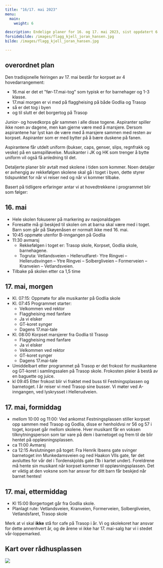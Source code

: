 ```yaml
---
title: "16/17. mai 2023"
menu:
  main:
    weight: 6

description: Endelige planer for 16. og 17. mai 2023, sist oppdatert 6. mai 2023
forsidebilde: /images/flagg_kjell_joran_hansen.jpg
bilde: /images/flagg_kjell_joran_hansen.jpg

---
```


## overordnet plan

Den tradisjonelle feiringen av 17. mai består for korpset av 4 hovedarrangement:

* 16.mai er det et "før-17.mai-tog" som typisk er for barnehager og 1-3 klasse.
* 17.mai morgen er vi med på flaggheising på både Godlia og Trasop
* så er det tog i byen
* og til slutt er det borgertog på Trasop

Junior- og hovedkorps går sammen i alle disse togene. Aspiranter spiller ikke noen av dagene, men kan gjerne være med å marsjere. Dersom aspirantene har lyst kan de være med å marsjere sammen med resten av korpset. Aspiranter som er med bytter på å bære duskene på fanen.

Aspirantene får utdelt uniform (bukser, caps, genser, slips, regnfrakk og veske) på en samspilløvelse. Musikanter i JK og HK som trenger å bytte uniform vil også få anledning til det. 

Detaljerte planer blir avtalt med skolene i tiden som kommer. Noen detaljer er avhengig av rekkefølgen skolene skal gå i toget i byen, dette styrer tidspunktet for når vi reiser ned og når vi kommer tilbake. 

Basert på tidligere erfaringer antar vi at hovedtrekkene i programmet blir som følger:

## 16. mai

* Hele skolen fokuserer på markering av nasjonaldagen
* Foresatte må gi beskjed til skolen om at barna skal være med i toget. Barn som går på Skøyenåsen er normalt ikke med 16. mai.
* 10:45 oppmøte utenfor B-inngangen på Godlia
* 11:30 avmarsj
  - Rekkefølgen i toget er: Trasop skole, Korpset, Godlia skole, barnehagene. 
  - Togruta: Vetlandsveien – Hellerudfaret- Ytre  Ringvei – Hellerudsvingen – Ytre Ringvei –  Solbergliveien – Formerveien – Kranveien – Vetlandsveien.
* Tilbake på skolen etter ca 1,5 time


## 17. mai, morgen

* Kl. 07:15: Oppmøte for alle musikanter på Godlia skole
* Kl. 07:45 Programmet starter: 
  * Velkommen ved rektor
  * Flaggheising med fanfare
  * Ja vi elsker
  * GT-koret synger 
  * Dagens 17.mai-tale
* Kl. 08:00 Korpset marsjerer fra Godlia til Trasop
  * Flaggheising med fanfare
  * Ja vi elsker
  * Velkommen ved rektor
  * GT-koret synger
  * Dagens 17.mai-tale
* Umiddelbart etter programmet på Trasop er det frokost for musikantene og GT-koret i samlingssalen på Trasop skole. Frokosten pleier å bestå av en baguette og juice. 
* kl 09:45 Etter frokost blir vi fraktet med buss til Festningsplassen og barnetoget. I år reiser vi med Trasop sine busser. Vi møter ved A-inngangen, ved lyskrysset i Hellerudveien.

## 17. mai, formiddag

* mellom 10:00 og 11:00: Ved ankomst Festningsplassen stiller korpset opp sammen med Trasop og Godlia, disse er henholdvsi nr 56 og 57 i toget, korpset går mellom skolene. Hver musikant får en voksen tilknytningsperson som tar vare på dem i barnetoget og frem til de blir hentet på oppløsningsplassen.
* ca 11:00 Avmarsj
* ca 12:15 Avslutningen på toget: Fra Henrik Ibsens gate svinger barnetoget inn Munkedamsveien og ned Haakon VIIs gate, før det avsluttes for vår del i Tordenskjolds gate (1b i kartet under). Foreldrene må hente sin musikant når korpset kommer til oppløsningsplassen. Det er viktig at den voksne som har ansvar for ditt barn får beskjed når barnet hentes!

## 17. mai, ettermiddag

* Kl 15:00 Borgertoget går fra Godlia skole. 
* Planlagt rute: Vetlandsveien, Kranveien, Formerveien, Solbergliveien, Vetlandsfaret, Trasop skole

Merk at vi skal **ikke** stå for cafe på Trasop i år. Vi og skolekoret har ansvar for dette annenhvert år, og de årene vi ikke har 17. mai-salg har vi i stedet vår-loppemarked.

## Kart over rådhusplassen

<a href="/images/kart_17mai_2023.png">
<img src="/images/kart_17mai_2023.png">
</a>